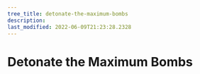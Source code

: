 ```yaml
---
tree_title: detonate-the-maximum-bombs
description: 
last_modified: 2022-06-09T21:23:28.2328
---
```


# Detonate the Maximum Bombs
